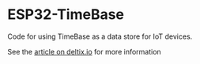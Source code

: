 # ESP32-TimeBase
Code for using TimeBase as a data store for IoT devices.

See the [article on deltix.io](https://deltix.io/timebase-iot.html) for more information

